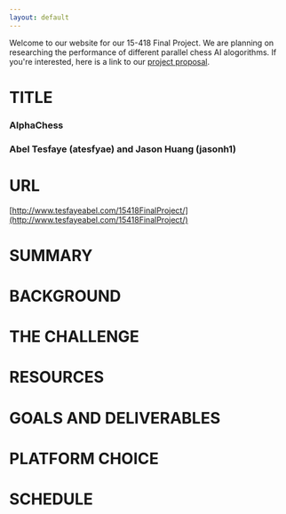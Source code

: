 ```yaml
---
layout: default
---
```




Welcome to our website for our 15-418 Final Project. We are planning on researching the performance of different parallel chess AI alogorithms. If you're interested, here is a link to our [project proposal](./proposal.pdf).

# TITLE
### AlphaChess 
### Abel Tesfaye (atesfyae) and Jason Huang (jasonh1)
# URL
[http://www.tesfayeabel.com/15418FinalProject/](http://www.tesfayeabel.com/15418FinalProject/)
# SUMMARY
# BACKGROUND
# THE CHALLENGE
# RESOURCES
# GOALS AND DELIVERABLES
# PLATFORM CHOICE
# SCHEDULE

